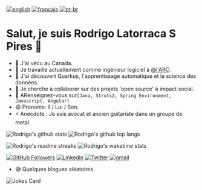 [![english](https://img.shields.io/badge/Language-English-red)](https://github.com/rlatorraca/rlatorraca/blob/master/README.md)
[![francais](https://img.shields.io/badge/Language-Fran%C3%A7ais-blue)](https://github.com/rlatorraca/rlatorraca/blob/master/README.fr.md)
[![pt-br](https://img.shields.io/badge/Language-Portugu%C3%AAs-brightgreen)](https://github.com/rlatorraca/rlatorraca/blob/master/README.pt-br.md)

# Salut, je suis Rodrigo Latorraca S Pires 👋
- :house_with_garden: J'ai vécu au Canada.
- 🔭 Je travaille actuellement comme ingénieur logiciel à [@l'ARC](https://www.cra-arc.gc.ca/).
- 🌱 J'ai découvert Quarkus, l'apprentissage automatique et la science des données.
- 👯 Je cherche à collaborer sur des projets 'open source' à impact social.
- 💬 ARenseignez-vous sur`[Java, Struts2, Spring Environment, Javascript, Angular]` 
- 😄 Pronoms: Il / Lui / Son.
- ⚡ Anecdote : Je suis avocat et ancien guitariste dans un groupe de metal.


![Rodrigo's github stats](https://github-readme-stats.vercel.app/api?username=rlatorraca&theme=dracula&show_icons=true) 
![Rodrigo's github top langs](https://github-readme-stats.vercel.app/api/top-langs/?username=rlatorraca&theme=dracula&layout=compact&hide=jupyter%20notebook)

![Rodrigo's readme streaks](https://github-readme-streak-stats.herokuapp.com/?user=rlatorraca&theme=dracula&hide_border=false)
![Rodrigo's wakatime stats](https://github-readme-stats.vercel.app/api/wakatime?username=rlatorraca&theme=dracula&layout=compact=)



[![GitHub Followers](https://img.shields.io/github/followers/rlatorraca?style=flat&labelColor=0D0D0D&logo=Github&Color=white)](https://github.com/rlatorraca)
[![Linkedin](https://img.shields.io/badge/-LinkedIn-060606?style=flat&labelColor=0D0D0D&logo=Linkedin&Color=white)](https://www.linkedin.com/in/rodrigo-ls-pires/)
[![Twitter](https://img.shields.io/badge/-Twitter-060606?style=flat&labelColor=0D0D0D&logo=Twitter&Color=white)](https://twitter.com/)
[![gmail](https://img.shields.io/badge/Gmail-D14836?style=flat&logo=Gmail&logoColor=white)](mailto:rlatorraca@gmail.com)

- :sweat_smile: Quelques blagues aléatoires.

![Jokes Card](https://readme-jokes.vercel.app/api)
